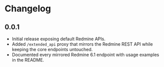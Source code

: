 # Changelog

## 0.0.1

* Initial release exposing default Redmine APIs.
* Added `/extended_api` proxy that mirrors the Redmine REST API while keeping the core endpoints untouched.
* Documented every mirrored Redmine 6.1 endpoint with usage examples in the README.
